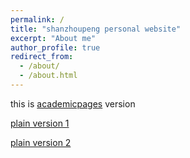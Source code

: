 ```yaml
---
permalink: /
title: "shanzhoupeng personal website"
excerpt: "About me"
author_profile: true
redirect_from: 
  - /about/
  - /about.html
---
```

<!-- this is my [CV](http://shanzhoupeng.github.io/files/paper1.pdf) -->

this is [academicpages](http://academicpages.github.io) version

[plain version 1](https://shanzhoupeng.github.io/shanzhoupeng_static/)

[plain version 2](https://shanzhoupeng.github.io/plain-personal-site/)
